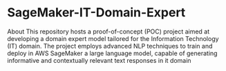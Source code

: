 # SageMaker-IT-Domain-Expert
About This repository hosts a proof-of-concept (POC) project aimed at developing a domain expert model tailored for the Information Technology (IT) domain. The project employs advanced NLP techniques to train and deploy in AWS SageMaker a large language model, capable of generating informative and contextually relevant text responses in it domain
